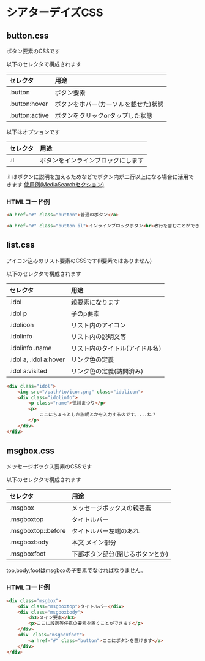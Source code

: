# シアターデイズCSS

## button.css

ボタン要素のCSSです

以下のセレクタで構成されます

|セレクタ|用途|
|:--|:--|
|.button|ボタン要素|
|.button:hover|ボタンをホバー(カーソルを載せた)状態|
|.button:active|ボタンをクリックorタップした状態|

以下はオプションです

|セレクタ|用途|
|:--|:--|
|.il|ボタンをインラインブロックにします|

.il はボタンに説明を加えるためなどでボタン内が二行以上になる場合に活用できます [使用例(MediaSearchセクション)](https://millionlive.miyacorata.net/idol?name=matsuritokugawa)

### HTMLコード例
```html
<a href="#" class="button">普通のボタン</a>

<a href="#" class="button il">インラインブロックボタン<br>改行を含むことができます</a>
```

## list.css

アイコン込みのリスト要素のCSSです(li要素ではありません)

以下のセレクタで構成されます

|セレクタ|用途|
|:--|:--|
|.idol|親要素になります|
|.idol p|子のp要素|
|.idolicon|リスト内のアイコン|
|.idolinfo|リスト内の説明文等|
|.idolinfo .name|リスト内のタイトル(アイドル名)|
|.idol a, .idol a:hover|リンク色の定義|
|.idol a:visited|リンク色の定義(訪問済み)|

```html
<div class="idol">
    <img src="/path/to/icon.png" class="idolicon">
    <div class="idolinfo">
        <p class="name">徳川まつり</p>
        <p>
            ここにちょっとした説明とかを入力するのです。...ね？
        </p>
    </div>
</div>
```

## msgbox.css

メッセージボックス要素のCSSです

以下のセレクタで構成されます

|セレクタ|用途|
|:--|:--|
|.msgbox|メッセージボックスの親要素|
|.msgboxtop|タイトルバー|
|.msgboxtop::before|タイトルバー左端のあれ|
|.msgboxbody|本文 メイン部分|
|.msgboxfoot|下部ボタン部分(閉じるボタンとか)|

top,body,footはmsgboxの子要素でなければなりません。

### HTMLコード例
```html
<div class="msgbox">
    <div class="msgboxtop">タイトルバー</div>
    <div class="msgboxbody">
        <h3>メイン要素</h3>
        <p>ここに段落等任意の要素を置くことができます</p>
    </div>
    <div　class="msgboxfoot">
        <a href="#" class="button">ここにボタンを置けます</a>
    </div>
</div>
```

